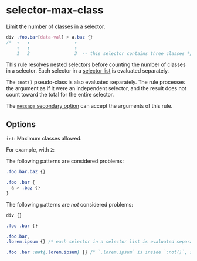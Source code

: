 # selector-max-class

Limit the number of classes in a selector.

<!-- prettier-ignore -->
```css
div .foo.bar[data-val] > a.baz {}
/*  ↑   ↑                 ↑
    ↑   ↑                 ↑
    1   2                 3  -- this selector contains three classes */
```

This rule resolves nested selectors before counting the number of classes in a selector. Each selector in a [selector list](https://www.w3.org/TR/selectors4/#selector-list) is evaluated separately.

The `:not()` pseudo-class is also evaluated separately. The rule processes the argument as if it were an independent selector, and the result does not count toward the total for the entire selector.

The [`message` secondary option](https://github.com/stylelint/stylelint/tree/15.10.3/docs/user-guide/configure.md#message) can accept the arguments of this rule.

## Options

`int`: Maximum classes allowed.

For example, with `2`:

The following patterns are considered problems:

<!-- prettier-ignore -->
```css
.foo.bar.baz {}
```

<!-- prettier-ignore -->
```css
.foo .bar {
  & > .baz {}
}
```

The following patterns are _not_ considered problems:

<!-- prettier-ignore -->
```css
div {}
```

<!-- prettier-ignore -->
```css
.foo .bar {}
```

<!-- prettier-ignore -->
```css
.foo.bar,
.lorem.ipsum {} /* each selector in a selector list is evaluated separately */
```

<!-- prettier-ignore -->
```css
.foo .bar :not(.lorem.ipsum) {} /* `.lorem.ipsum` is inside `:not()`, so it is evaluated separately */
```
